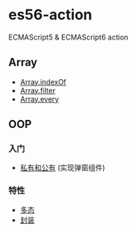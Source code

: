 # es56-action

ECMAScript5 &amp; ECMAScript6 action


## Array

- [Array.indexOf](es5/Array/Array.indexOf.md)
- [Array.filter](es5/Array/Array.filter.md)
- [Array.every](es5/Array/Array.every.md)


## OOP

### 入门

- [私有和公有](OOP/private-public.md) (实现弹窗组件)

### 特性

- [多态](OOP/polymorphism.md)
- [封装](OOP/encapsulation.md)
